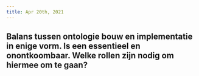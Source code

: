 ```yaml
---
title: Apr 20th, 2021
---
```


## Balans tussen ontologie bouw en implementatie in enige vorm. Is een essentieel en onontkoombaar.  Welke rollen zijn nodig om hiermee om te gaan?
##
